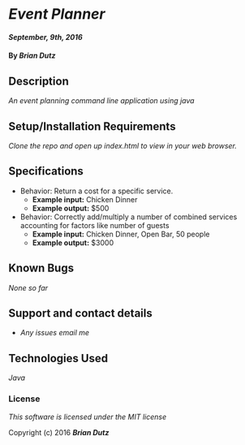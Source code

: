 # _Event Planner_

#### _September, 9th, 2016_

#### By _**Brian Dutz**_

## Description

_An event planning command line application using java_

## Setup/Installation Requirements

_Clone the repo and open up index.html to view in your web browser._

## Specifications

* Behavior: Return a cost for a specific service.
  * **Example input:** Chicken Dinner
  * **Example output:** $500
* Behavior: Correctly add/multiply a number of combined services accounting for factors like number of guests
  * **Example input:** Chicken Dinner, Open Bar, 50 people
  * **Example output:** $3000


## Known Bugs

_None so far_

## Support and contact details

* _Any issues email me_

## Technologies Used

_Java_

### License

*This software is licensed under the MIT license*

Copyright (c) 2016 **_Brian Dutz_**
